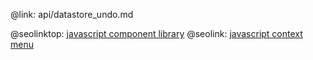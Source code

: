 @link: api/datastore_undo.md

@seolinktop: [javascript component library](https://webix.com)
@seolink: [javascript context menu](https://webix.com/widget/contextmenu/)